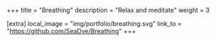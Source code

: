 +++
title = "Breathing"
description = "Relax and meditate"
weight = 3

[extra]
local_image = "img/portfolio/breathing.svg"
link_to = "https://github.com/SeaDve/Breathing"
+++

